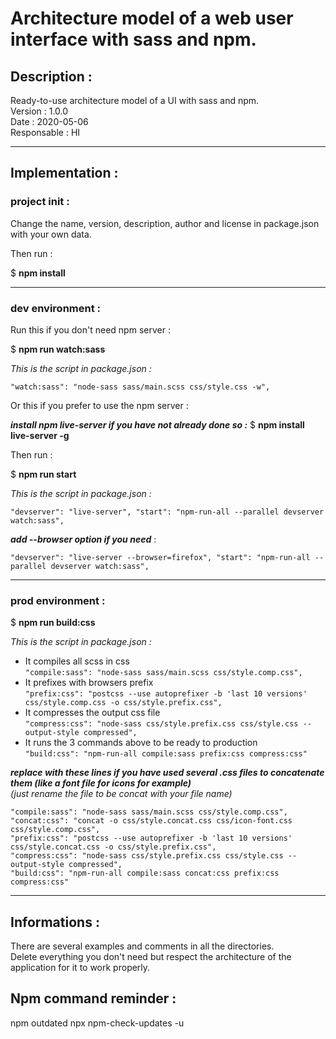 # Architecture model of a web user interface with sass and npm.

## Description :

Ready-to-use architecture model of a UI with sass and npm.  
Version : 1.0.0  
Date : 2020-05-06  
Responsable : HI

---

## Implementation :

### project init :

Change the name, version, description, author and license in package.json with your own data.

Then run :

$ **npm install**

---

### dev environment :

Run this if you don't need npm server :

$ **npm run watch:sass**

_This is the script in package.json :_

`"watch:sass": "node-sass sass/main.scss css/style.css -w",`

Or this if you prefer to use the npm server :

**_install npm live-server if you have not already done so :_**
$ **npm install live-server -g**

Then run :

$ **npm run start**

_This is the script in package.json :_

`"devserver": "live-server", "start": "npm-run-all --parallel devserver watch:sass",`

**_add --browser option if you need_** :

`"devserver": "live-server --browser=firefox", "start": "npm-run-all --parallel devserver watch:sass",`

---

### prod environment :

$ **npm run build:css**

_This is the script in package.json :_

- It compiles all scss in css  
   `"compile:sass": "node-sass sass/main.scss css/style.comp.css",`
- It prefixes with browsers prefix  
   `"prefix:css": "postcss --use autoprefixer -b 'last 10 versions' css/style.comp.css -o css/style.prefix.css",`
- It compresses the output css file  
   `"compress:css": "node-sass css/style.prefix.css css/style.css --output-style compressed",`
- It runs the 3 commands above to be ready to production  
   `"build:css": "npm-run-all compile:sass prefix:css compress:css"`

**_replace with these lines if you have used several .css files to concatenate them (like a font file for icons for example)_**  
_(just rename the file to be concat with your file name)_

`"compile:sass": "node-sass sass/main.scss css/style.comp.css",`  
`"concat:css": "concat -o css/style.concat.css css/icon-font.css css/style.comp.css",`  
`"prefix:css": "postcss --use autoprefixer -b 'last 10 versions' css/style.concat.css -o css/style.prefix.css",`  
`"compress:css": "node-sass css/style.prefix.css css/style.css --output-style compressed",`  
`"build:css": "npm-run-all compile:sass concat:css prefix:css compress:css"`

---

## Informations :

There are several examples and comments in all the directories.  
Delete everything you don't need but respect the architecture of the application for it to work properly.

## Npm command reminder :

npm outdated
npx npm-check-updates -u
